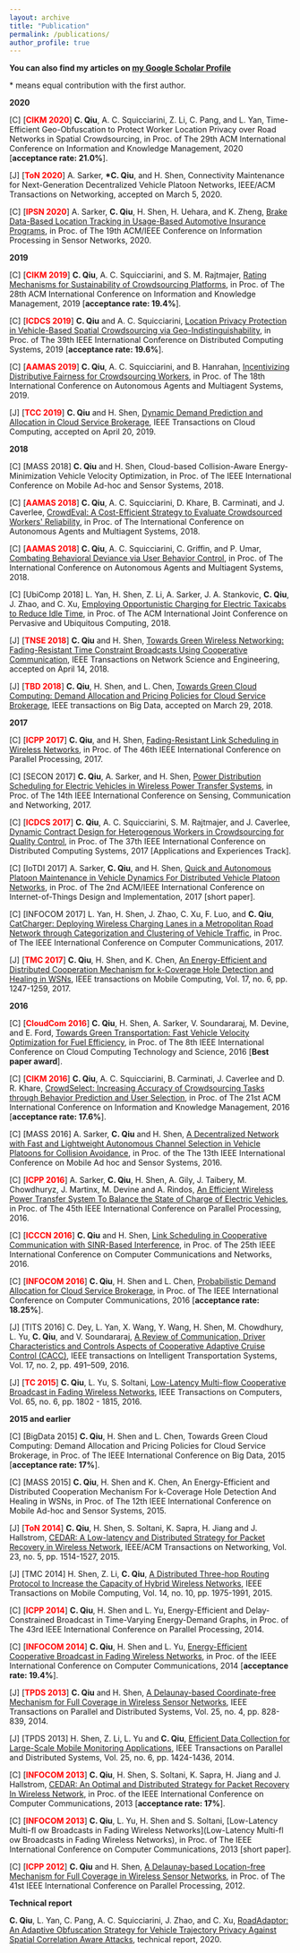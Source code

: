 ```yaml
---
layout: archive
title: "Publication"
permalink: /publications/
author_profile: true
---
```


**You can also find my articles on [my Google Scholar Profile](https://scholar.google.com/citations?user=Lj9jGZ8AAAAJ&hl=zh-CN)**

\* means equal contribution with the first author.

**2020**

[C] [**<font color="red">CIKM 2020</font>**] **C. Qiu**, A. C. Squicciarini, Z. Li, C. Pang, and L. Yan, Time-Efficient Geo-Obfuscation to Protect Worker Location Privacy over Road Networks in Spatial Crowdsourcing, in Proc. of The 29th ACM International Conference on Information and Knowledge Management, 2020 [**acceptance rate: 21.0%**]. 

[J] [**<font color="red">ToN 2020</font>**] A. Sarker, **\*C. Qiu**, and H. Shen, Connectivity Maintenance for Next-Generation Decentralized Vehicle Platoon Networks, IEEE/ACM Transactions on Networking, accepted on March 5, 2020.

[C] [**<font color="red">IPSN 2020</font>**] A. Sarker, **C. Qiu**, H. Shen, H. Uehara, and K. Zheng, [Brake Data-Based Location Tracking in Usage-Based Automotive Insurance Programs](https://ieeexplore.ieee.org/document/9111047), in Proc. of The 19th ACM/IEEE Conference on Information Processing in Sensor Networks, 2020.

**2019**

[C] [**<font color="red">CIKM 2019</font>**] **C. Qiu**, A. C. Squicciarini, and S. M. Rajtmajer, [Rating Mechanisms for Sustainability of Crowdsourcing Platforms](https://dl.acm.org/doi/10.1145/3357384.3357933), in Proc. of The 28th ACM International Conference on Information and Knowledge Management, 2019 [**acceptance rate: 19.4%**].

[C] [**<font color="red">ICDCS 2019</font>**] **C. Qiu** and A. C. Squicciarini, [Location Privacy Protection in Vehicle-Based Spatial Crowdsourcing via Geo-Indistinguishability](https://ieeexplore.ieee.org/abstract/document/8885076), in Proc. of The 39th IEEE International Conference on Distributed Computing Systems, 2019 [**acceptance rate: 19.6%**].

[C] [**<font color="red">AAMAS 2019</font>**] **C. Qiu**, A. C. Squicciarini, and B. Hanrahan, [Incentivizing Distributive Fairness for Crowdsourcing Workers](https://dl.acm.org/citation.cfm?id=3331720), in Proc. of The 18th International Conference on Autonomous Agents and Multiagent Systems, 2019.

[J] [**<font color="red">TCC 2019</font>**] **C. Qiu** and H. Shen, [Dynamic Demand Prediction and Allocation in Cloud Service Brokerage](https://ieeexplore.ieee.org/document/8700234), IEEE Transactions on Cloud Computing, accepted on April 20, 2019.

**2018**

[C] [MASS 2018] **C. Qiu** and H. Shen, Cloud-based Collision-Aware Energy-Minimization Vehicle Velocity Optimization, in Proc. of The IEEE International Conference on Mobile Ad-hoc and Sensor Systems, 2018.

[C] [**<font color="red">AAMAS 2018</font>**] **C. Qiu**, A. C. Squicciarini, D. Khare, B. Carminati, and J. Caverlee, [CrowdEval: A Cost-Efficient Strategy to Evaluate Crowdsourced Workers' Reliability](https://dl.acm.org/citation.cfm?id=3237383.3237922), in Proc. of The International Conference on Autonomous Agents and Multiagent Systems, 2018.

[C] [**<font color="red">AAMAS 2018</font>**] **C. Qiu**, A. C. Squicciarini, C. Griffin, and P. Umar, [Combating Behavioral Deviance via User Behavior Control](https://dl.acm.org/citation.cfm?id=3237383.3237419), in Proc. of The International Conference on Autonomous Agents and Multiagent Systems, 2018.

[C] [UbiComp 2018] L. Yan, H. Shen, Z. Li, A. Sarker, J. A. Stankovic, **C. Qiu**, J. Zhao, and C. Xu, [Employing Opportunistic Charging for Electric Taxicabs to Reduce Idle Time](https://dl.acm.org/citation.cfm?id=3191779), in Proc. of The ACM International Joint Conference on Pervasive and Ubiquitous Computing, 2018.

[J] [**<font color="red">TNSE 2018</font>**] **C. Qiu** and H. Shen, [Towards Green Wireless Networking: Fading-Resistant Time Constraint Broadcasts Using Cooperative Communication](https://ieeexplore.ieee.org/document/8345684), IEEE Transactions on Network Science and Engineering, accepted on April 14, 2018.

[J] [**<font color="red">TBD 2018</font>**] **C. Qiu**, H. Shen, and L. Chen, [Towards Green Cloud Computing: Demand Allocation and Pricing Policies for Cloud Service Brokerage](https://ieeexplore.ieee.org/document/8331901), IEEE transactions on Big Data, accepted on March
29, 2018.

**2017**

[C] [**<font color="red">ICPP 2017</font>**] **C. Qiu**, and H. Shen, [Fading-Resistant Link Scheduling in Wireless Networks](https://ieeexplore.ieee.org/document/8025305), in Proc. of The 46th IEEE International Conference on Parallel Processing, 2017.

[C] [SECON 2017] **C. Qiu**, A. Sarker, and H. Shen, [Power Distribution Scheduling for Electric Vehicles in Wireless Power Transfer Systems](https://ieeexplore.ieee.org/document/7964923), in Proc. of The 14th IEEE International Conference on Sensing, Communication and Networking, 2017.

[C] [**<font color="red">ICDCS 2017</font>**] **C. Qiu**, A. C. Squicciarini, S. M. Rajtmajer, and J. Caverlee, [Dynamic Contract Design for Heterogenous Workers in Crowdsourcing for Quality Control](https://ieeexplore.ieee.org/document/7980057), in Proc. of The 37th IEEE International Conference on Distributed Computing Systems, 2017 [Applications and Experiences Track].

[C] [IoTDI 2017] A. Sarker, **C. Qiu**, and H. Shen, [Quick and Autonomous Platoon Maintenance in Vehicle Dynamics For Distributed Vehicle Platoon Networks](https://ieeexplore.ieee.org/document/7946877), in Proc. of The 2nd ACM/IEEE International Conference on Internet-of-Things Design and Implementation, 2017 [short paper].

[C] [INFOCOM 2017] L. Yan, H. Shen, J. Zhao, C. Xu, F. Luo, and **C. Qiu**, [CatCharger: Deploying Wireless Charging Lanes in a Metropolitan Road Network through Categorization and Clustering of Vehicle Traffic](https://ieeexplore.ieee.org/document/8057019), in Proc. of The IEEE International Conference on Computer Communications, 2017.

[J] [**<font color="red">TMC 2017</font>**] **C. Qiu**, H. Shen, and K. Chen, [An Energy-Efficient and Distributed Cooperation Mechanism for k-Coverage Hole Detection and Healing in WSNs](https://ieeexplore.ieee.org/document/7366919), IEEE transactions on Mobile Computing, Vol. 17, no. 6, pp. 1247-1259, 2017.

**2016**

[C] [**<font color="red">CloudCom 2016</font>**] **C. Qiu**, H. Shen, A. Sarker, V. Soundararaj, M. Devine, and E. Ford, [Towards Green Transportation: Fast Vehicle Velocity Optimization for Fuel Efficiency](https://ieeexplore.ieee.org/document/7830665), in Proc. of The 8th IEEE International Conference on Cloud Computing Technology and Science, 2016 [**Best paper award**].

[C] [**<font color="red">CIKM 2016</font>**] **C. Qiu**, A. C. Squicciarini, B. Carminati, J. Caverlee and D. R. Khare, [CrowdSelect: Increasing Accuracy of Crowdsourcing Tasks through Behavior Prediction and User Selection](https://dl.acm.org/citation.cfm?id=2983830), in Proc. of The 21st ACM International Conference on Information and Knowledge Management, 2016 [**acceptance rate: 17.6%**].

[C] [MASS 2016] A. Sarker, **C. Qiu** and H. Shen, [A Decentralized Network with Fast and Lightweight Autonomous Channel Selection in Vehicle Platoons for Collision Avoidance](https://ieeexplore.ieee.org/document/7815036), in Proc. of the The 13th IEEE International Conference on Mobile Ad hoc and Sensor Systems, 2016.

[C] [**<font color="red">ICPP 2016</font>**] A. Sarker, **C. Qiu**, H. Shen, A. Gily, J. Taibery, M. Chowdhuryz, J. Martinx, M. Devine and A. Rindos, [An Efficient Wireless Power Transfer System To Balance the State of Charge of Electric Vehicles](https://ieeexplore.ieee.org/document/7573833), in Proc. of The 45th IEEE International Conference on Parallel Processing, 2016.

[C] [**<font color="red">ICCCN 2016</font>**] **C. Qiu** and H. Shen, [Link Scheduling in Cooperative Communication with SINR-Based Interference](https://ieeexplore.ieee.org/document/7568540), in Proc. of The 25th IEEE International Conference on Computer Communications and Networks, 2016.

[C] [**<font color="red">INFOCOM 2016</font>**] **C. Qiu**, H. Shen and L. Chen, [Probabilistic Demand Allocation for Cloud Service Brokerage](https://ieeexplore.ieee.org/abstract/document/7524611), in Proc. of The IEEE International Conference on Computer Communications, 2016 [**acceptance rate: 18.25%**].

[J] [TITS 2016] C. Dey, L. Yan, X. Wang, Y. Wang, H. Shen, M. Chowdhury, L. Yu, **C. Qiu**, and V. Soundararaj, [A Review of Communication, Driver Characteristics and Controls Aspects of Cooperative Adaptive Cruise Control (CACC)](https://ieeexplore.ieee.org/document/7314936), IEEE transactions on Intelligent Transportation Systems, Vol. 17, no. 2, pp. 491–509, 2016.

[J] [**<font color="red">TC 2015</font>**] **C. Qiu**, L. Yu, S. Soltani, [Low-Latency Multi-flow Cooperative Broadcast in Fading Wireless Networks](https://ieeexplore.ieee.org/document/7155513), IEEE Transactions on Computers, Vol. 65, no. 6, pp. 1802 - 1815, 2016.


**2015 and earlier**

[C] [BigData 2015] **C. Qiu**, H. Shen and L. Chen, Towards Green Cloud Computing: Demand Allocation and Pricing Policies for Cloud Service Brokerage, in Proc. of The IEEE International Conference on Big Data, 2015 [**acceptance rate: 17%**].

[C] [MASS 2015] **C. Qiu**, H. Shen and K. Chen, An Energy-Efficient and Distributed Cooperation Mechanism For k-Coverage Hole Detection And Healing in WSNs, in Proc. of The 12th IEEE International Conference on Mobile Ad-hoc and Sensor Systems, 2015.

[J] [**<font color="red">ToN 2014</font>**] **C. Qiu**, H. Shen, S. Soltani, K. Sapra, H. Jiang and J. Hallstrom, [CEDAR: A Low-latency and Distributed Strategy for Packet Recovery in Wireless Network](https://ieeexplore.ieee.org/document/6862930), IEEE/ACM Transactions on Networking, Vol. 23, no. 5, pp. 1514-1527, 2015.

[J] [TMC 2014] H. Shen, Z. Li, **C. Qiu**, [A Distributed Three-hop Routing Protocol to Increase the Capacity of Hybrid Wireless Networks](https://ieeexplore.ieee.org/document/7004828), IEEE Transactions on Mobile Computing, Vol. 14, no. 10, pp. 1975-1991, 2015.

[C] [**<font color="red">ICPP 2014</font>**] **C. Qiu**, H. Shen and L. Yu, Energy-Efficient and Delay-Constrained Broadcast in Time-Varying Energy-Demand Graphs, in Proc. of The 43rd IEEE International Conference on Parallel Processing, 2014.

[C] [**<font color="red">INFOCOM 2014</font>**] **C. Qiu**, H. Shen and L. Yu, [Energy-Efficient Cooperative Broadcast in Fading Wireless Networks](https://ieeexplore.ieee.org/abstract/document/7349574), in Proc. of the IEEE International Conference on Computer Communications, 2014 [**acceptance rate: 19.4%**].

[J] [**<font color="red">TPDS 2013</font>**] **C. Qiu** and H. Shen, [A Delaunay-based Coordinate-free Mechanism for Full Coverage in Wireless Sensor Networks](https://ieeexplore.ieee.org/document/6515119), IEEE Transactions on Parallel and Distributed Systems, Vol. 25, no. 4, pp. 828-839, 2014.

[J] [TPDS 2013] H. Shen, Z. Li, L. Yu and **C. Qiu**, [Efficient Data Collection for Large-Scale Mobile Monitoring Applications](https://ieeexplore.ieee.org/document/6506073), IEEE Transactions on Parallel and Distributed Systems, Vol. 25, no. 6, pp. 1424-1436, 2014.

[C] [**<font color="red">INFOCOM 2013</font>**] **C. Qiu**, H. Shen, S. Soltani, K. Sapra, H. Jiang and J. Hallstrom, [CEDAR: An Optimal and Distributed Strategy for Packet Recovery In Wireless Network](https://ieeexplore.ieee.org/document/6567096), in Proc. of the IEEE International Conference on Computer Communications, 2013 [**acceptance rate: 17%**].

[C] [**<font color="red">INFOCOM 2013</font>**] **C. Qiu**, L. Yu, H. Shen and S. Soltani, [Low-Latency Multi-fl ow Broadcasts in Fading Wireless Networks](Low-Latency Multi-fl ow Broadcasts in Fading Wireless Networks), in Proc. of The IEEE International Conference on Computer Communications, 2013 [short paper].

[C] [**<font color="red">ICPP 2012</font>**] **C. Qiu** and H. Shen, [A Delaunay-based Location-free Mechanism for Full Coverage in Wireless Sensor Networks](https://ieeexplore.ieee.org/document/6337611), in Proc. of The 41st IEEE International Conference on Parallel Processing, 2012.

**Technical report**

**C. Qiu**, L. Yan, C. Pang, A. C. Squicciarini, J. Zhao, and C. Xu, [RoadAdaptor: An Adaptive Obfuscation Strategy for Vehicle
Trajectory Privacy Against Spatial Correlation Aware Attacks](http://chenxiq1986.github.io/files/LocationPrivacy-tech2020.pdf), technical report, 2020.

